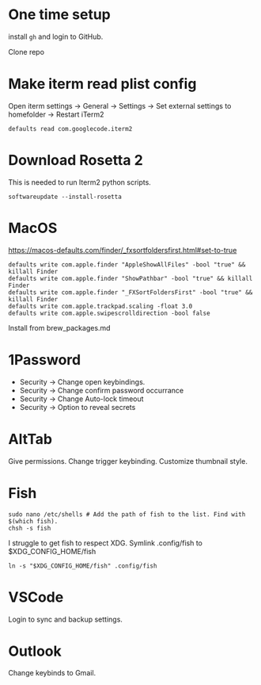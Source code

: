 # One time setup

install `gh` and login to GitHub.

Clone repo

# Make iterm read plist config
Open iterm settings -> General -> Settings -> Set external settings to homefolder -> Restart iTerm2
```
defaults read com.googlecode.iterm2
```

# Download Rosetta 2

This is needed to run Iterm2 python scripts.
```
softwareupdate --install-rosetta
```

# MacOS
https://macos-defaults.com/finder/_fxsortfoldersfirst.html#set-to-true
```
defaults write com.apple.finder "AppleShowAllFiles" -bool "true" && killall Finder
defaults write com.apple.finder "ShowPathbar" -bool "true" && killall Finder
defaults write com.apple.finder "_FXSortFoldersFirst" -bool "true" && killall Finder
defaults write com.apple.trackpad.scaling -float 3.0
defaults write com.apple.swipescrolldirection -bool false
```

Install from brew_packages.md

# 1Password
- Security -> Change open keybindings.
- Security -> Change confirm password occurrance
- Security -> Change Auto-lock timeout
- Security -> Option to reveal secrets

# AltTab
Give permissions.
Change trigger keybinding.
Customize thumbnail style.

# Fish
```
sudo nano /etc/shells # Add the path of fish to the list. Find with $(which fish).
chsh -s fish
```
I struggle to get fish to respect XDG.
Symlink .config/fish to $XDG_CONFIG_HOME/fish
```
ln -s "$XDG_CONFIG_HOME/fish" .config/fish
```

# VSCode
Login to sync and backup settings.

# Outlook
Change keybinds to Gmail.
